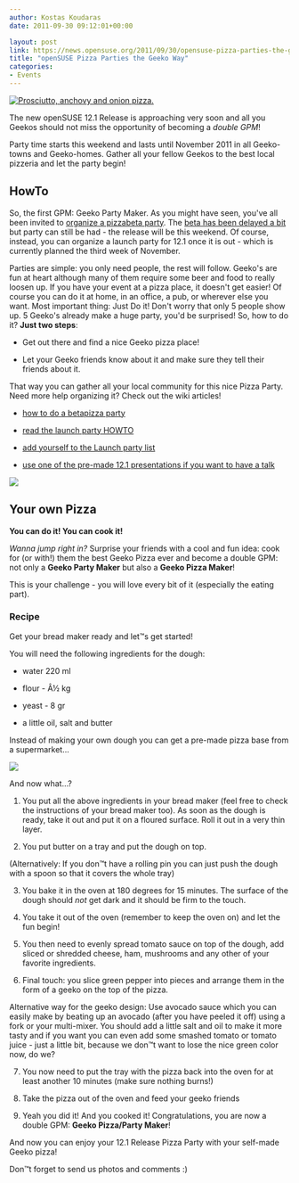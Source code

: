 ```yaml
---
author: Kostas Koudaras
date: 2011-09-30 09:12:01+00:00

layout: post
link: https://news.opensuse.org/2011/09/30/opensuse-pizza-parties-the-geeko-way/
title: "openSUSE Pizza Parties the Geeko Way"
categories:
- Events
---
```

[![Prosciutto, anchovy and onion pizza.](http://farm1.static.flickr.com/248/459381964_4d7141d15f_m.jpg)](http://www.flickr.com/photos/giovannijl-s_photohut/459381964/)

The  new openSUSE 12.1 Release is approaching very soon and all you Geekos should not miss the opportunity of becoming a _double GPM_!

Party time starts this weekend and lasts until November 2011 in all Geeko-towns and Geeko-homes. Gather all your fellow Geekos to the best local pizzeria and let the party begin!

<!-- more -->


## HowTo


So, the first GPM: Geeko Party Maker. As you might have seen, you've all been invited to [organize a pizzabeta party](https://news.opensuse.org/2011/09/06/opensuse-celebrates-beta-1-with-pizzabeta-parties/). The [beta has been delayed a bit](https://news.opensuse.org/2011/09/21/opensuse-12-1-beta-delay/) but party can still be had - the release will be this weekend. Of course, instead, you can organize a launch party for 12.1 once it is out - which is currently planned the third week of November.

Parties are simple: you only need people, the rest will follow. Geeko's are fun at heart although many of them require some beer and food to really loosen up. If you have your event at a pizza place, it doesn't get easier! Of course you can do it at home, in an office, a pub, or wherever else you want. Most important thing: Just Do it! Don't worry that only 5 people show up. 5 Geeko's already make a huge party, you'd be surprised! So, how to do it? **Just two steps**:




  * Get out there and find a nice Geeko pizza place!


  * Let your Geeko friends know about it and make sure they tell their friends about it.


That way you can gather all your local community for this nice Pizza Party. Need more help organizing it? Check out the wiki articles!


  * [how to do a betapizza party](https://news.opensuse.org/2011/09/06/opensuse-celebrates-beta-1-with-pizzabeta-parties/)


  * [read the launch party HOWTO](http://en.opensuse.org/openSUSE:Launch_party_HOWTO)


  * [add yourself to the Launch party list](http://en.opensuse.org/openSUSE:Launch_parties)


  * [use one of the pre-made 12.1 presentations if you want to have a talk](http://en.opensuse.org/openSUSE:Presentations#openSUSE_12.1)



![](https://lh5.googleusercontent.com/L6oo27p7XoeR1KgaFET7h16TznP2DTGRvRge2AykzCIi43V5lqZpXxJQVZbfQi0ApWN_hehfj0bIEJ8lkgrAkCpkFR7gFlQMdfDDv2QwtOcJZPWFM0M)



## Your own Pizza


**You can do it! You can cook it!**

_Wanna jump right in?_ Surprise your friends with a cool and fun idea: cook for (or with!) them the best Geeko Pizza ever and become a double GPM: not only a **Geeko Party Maker** but also a **Geeko Pizza Maker**!

This is your challenge - you will love every bit of it (especially the eating part).



### Recipe


Get your bread maker ready and let™s get started!

You will need the following ingredients for the dough:




  * water 220 ml


  * flour - Â½ kg


  * yeast - 8 gr


  * a little oil, salt and butter


Instead of making your own dough you can get a pre-made pizza base from a supermarket...

![](https://lh4.googleusercontent.com/F2HZBzvpgdv79DoaVpZw94kVRwNWChKv6XWIJcjsCqFthRnyThBIvdrDlX2_MaXTi0GxNnKnQHCROy43BpVpIf5Pg0T5eH01GYncdJX0bHWdYpnpkwU)

And now what...?



	
  1. You  put all the above ingredients in your bread maker (feel free to check  the instructions of your bread maker too). As soon as the dough is  ready, take it out and put it on a floured surface. Roll it out in a  very thin layer.

	
  2. You put butter on a tray and put the dough on top.


(Alternatively: If you don™t have a rolling pin you can just push the dough with a spoon so that it covers the whole tray)


	
  3. You  bake it in the oven at 180 degrees for 15 minutes. The surface of the  dough should *not* get dark and it should be firm to the touch.

	
  4. You take it out of the oven (remember to keep the oven on) and let the fun begin!

	
  5. You  then need to evenly spread tomato sauce on top of the dough, add sliced  or shredded cheese, ham, mushrooms and any other of your favorite  ingredients.

	
  6. Final touch: you slice green pepper into pieces and arrange them in the form of a geeko on the top of the pizza.


Alternative  way for the geeko design: Use avocado sauce which you can easily make by beating up an avocado (after you have peeled it off) using a fork or your multi-mixer. You should add a little salt and oil to make it more tasty and if you want you can even add some smashed tomato or tomato juice - just a little bit, because we don™t want to lose the nice green color now, do we?


	
  7. You now need to put the tray with the pizza back into the oven for at least another 10 minutes (make sure nothing burns!)

	
  8. Take the pizza out of the oven and feed your geeko friends

	
  9. Yeah you did it! And you cooked it! Congratulations, you are now a double GPM: **Geeko Pizza/Party Maker**!


And now you can enjoy your 12.1 Release Pizza Party with your self-made Geeko pizza!

Don™t forget to send us photos and comments :)		
